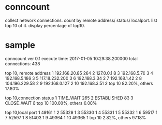 # conncount
collect network connections. count by remote address/ status/ localport. list top 10 of it. display percentage of top10.

# sample
conncount ver 0.1
execute time: 2017-01-05 10:29:38.200000
total connections: 438

top 10, remote address
 1 192.168.20.85    264
 2 127.0.0.1       8
 3 192.168.5.70      3
 4 192.168.5.186     3
 5 117.18.232.200  3
 6 192.168.3.34     2
 7 192.168.1.42      2
 8 104.196.229.58  2
 9 192.168.0.127    2
10 192.168.3.51     2
top 10 82.20%, others 17.80%

top 10,connection status
 1 TIME_WAIT       265
 2 ESTABLISHED     83
 3 CLOSE_WAIT      6
top 10 100.00%, others 0.00%

top 10,local port
 1 49161           1
 2 55329           1
 3 55330           1
 4 55331           1
 5 55332           1
 6 59517           1
 7 52597           1
 8 51403           1
 9 49364           1
10 49365           1
top 10 2.82%, others 97.18%
